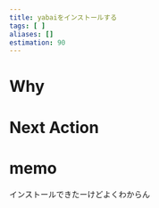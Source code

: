 ```yaml
---
title: yabaiをインストールする
tags: [ ]
aliases: []
estimation: 90
---
```

# Why

# Next Action
# memo
インストールできたーけどよくわからん